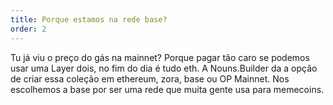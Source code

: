 ```yaml
---
title: Porque estamos na rede base?
order: 2
---
```


Tu já viu o preço do gás na mainnet? Porque pagar tão caro se podemos usar uma Layer dois, no fim do dia é tudo eth. A Nouns.Builder da a opção de criar essa coleção em ethereum, zora, base ou OP Mainnet. Nos escolhemos a base por ser uma rede que muita gente usa para memecoins.
